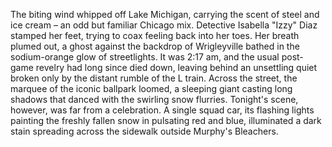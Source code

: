 The biting wind whipped off Lake Michigan, carrying the scent of steel and ice cream – an odd but familiar Chicago mix. Detective Isabella "Izzy" Diaz stamped her feet, trying to coax feeling back into her toes. Her breath plumed out, a ghost against the backdrop of Wrigleyville bathed in the sodium-orange glow of streetlights.  It was 2:17 am, and the usual post-game revelry had long since died down, leaving behind an unsettling quiet broken only by the distant rumble of the L train.  Across the street, the marquee of the iconic ballpark loomed, a sleeping giant casting long shadows that danced with the swirling snow flurries.  Tonight's scene, however, was far from a celebration.  A single squad car, its flashing lights painting the freshly fallen snow in pulsating red and blue, illuminated a dark stain spreading across the sidewalk outside Murphy's Bleachers.
